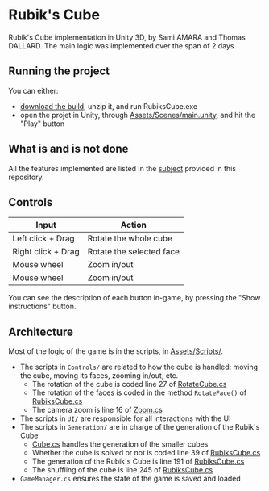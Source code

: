 # Rubik's Cube
Rubik's Cube implementation in Unity 3D, by Sami AMARA and Thomas DALLARD.
The main logic was implemented over the span of 2 days.

## Running the project
You can either:
- [download the build](https://github.com/Bad-Sam/rubiks_cube/releases/download/GOLD/RubiksCube.zip), unzip it, and run RubiksCube.exe
- open the projet in Unity, through [Assets/Scenes/main.unity](Assets/Scenes/main.unity), and hit the "Play" button

## What is and is not done
All the features implemented are listed in the [subject](Docs/Subject.pdf) provided in this repository.

## Controls
|         Input         |           Action          |
| --------------------- | ------------------------- |
| Left click + Drag     | Rotate the whole cube     |
| Right click + Drag    | Rotate the selected face  |
| Mouse wheel           | Zoom in/out               |
| Mouse wheel           | Zoom in/out               |

You can see the description of each button in-game, by pressing the "Show instructions" button.

## Architecture
Most of the logic of the game is in the scripts, in [Assets/Scripts/](Assets/Scripts/).

- The scripts in `Controls/` are related to how the cube is handled: moving the cube, moving its faces, zooming in/out, etc.
    - The rotation of the cube is coded line 27 of [RotateCube.cs](Assets/Scripts/Controls/RotateCube.cs)
    - The rotation of the faces is coded in the method `RotateFace()` of [RubiksCube.cs](Assets/Scripts/Generation/RubiksCube.cs)
    - The camera zoom is line 16 of [Zoom.cs](Assets/Scripts/Controls/Zoom.cs)
- The scripts in `UI/` are responsible for all interactions with the UI
- The scripts in `Generation/` are in charge of the generation of the Rubik's Cube
    - [Cube.cs](Assets/Scripts/Generation/Cube.cs) handles the generation of the smaller cubes
    - Whether the cube is solved or not is coded line 39 of [RubiksCube.cs](Assets/Scripts/Generation/RubiksCube.cs)
    - The generation of the Rubik's Cube is line 191 of [RubiksCube.cs](Assets/Scripts/Generation/RubiksCube.cs)
    - The shuffling of the cube is line 245 of [RubiksCube.cs](Assets/Scripts/Generation/RubiksCube.cs)
- `GameManager.cs` ensures the state of the game is saved and loaded
